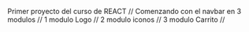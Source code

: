 Primer proyecto del curso de REACT  //
Comenzando con el navbar en 3 modulos //
1 modulo Logo // 
2 modulo iconos //
3 modulo Carrito //